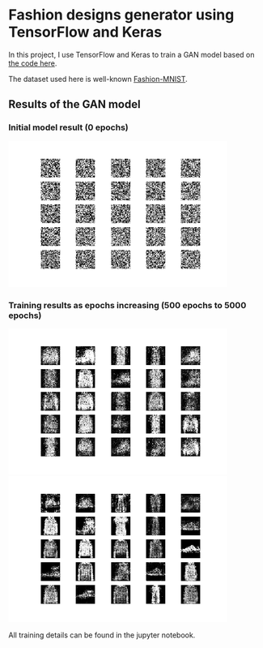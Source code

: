 # Fashion designs generator using TensorFlow and Keras

In this project, I use TensorFlow and Keras to train a GAN model based on [the code here](https://github.com/R-Suresh/GAN_fashion_MNIST).

The dataset used here is well-known [Fashion-MNIST](https://github.com/zalandoresearch/fashion-mnist).


## Results of the GAN model

### Initial model result (0 epochs)
![](./images/0_epochs.png)

### Training results as epochs increasing (500 epochs to 5000 epochs)
![](./images/500_epochs.png) ![](./images/5000_epochs.png)

All training details can be found in the jupyter notebook.
